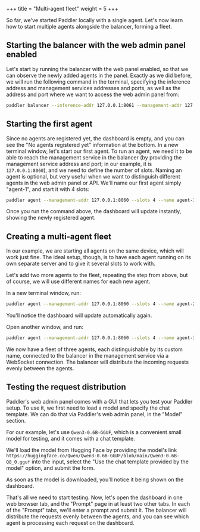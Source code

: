 +++
title = "Multi-agent fleet"
weight = 5
+++

So far, we've started Paddler locally with a single agent. Let's now learn how to start multiple agents alongside the balancer, forming a fleet.

## Starting the balancer with the web admin panel enabled

Let's start by running the balancer with the web panel enabled, so that we can observe the newly added agents in the panel. Exactly as we did before, we will run the following command in the terminal, specifying the inference address and management services addresses and ports, as well as the address and port where we want to access the web admin panel from:

```bash
paddler balancer --inference-addr 127.0.0.1:8061 --management-addr 127.0.0.1:8060 --web-admin-panel-addr 127.0.0.1:8062
```

## Starting the first agent

Since no agents are registered yet, the dashboard is empty, and you can see the "No agents registered yet" information at the bottom. In a new terminal window, let's start our first agent. To run an agent, we need it to be able to reach the management service in the balancer (by providing the management service address and port; in our example, it is `127.0.0.1:8060`), and we need to define the number of slots. Naming an agent is optional, but very useful when we want to distinguish different agents in the web admin panel or API. We'll name our first agent simply "agent-1", and start it with 4 slots:

```bash
paddler agent --management-addr 127.0.0.1:8060 --slots 4 --name agent-1
```

Once you run the command above, the dashboard will update instantly, showing the newly registered agent.

## Creating a multi-agent fleet

<div class="formatted-text__note">
    In our example, we are starting all agents on the same device, which will work just fine. The ideal setup, though, is to have each agent running on its own separate server and to give it several slots to work with.
</div>

Let's add two more agents to the fleet, repeating the step from above, but of course, we will use different names for each new agent.

In a new terminal window, run:

```bash
paddler agent --management-addr 127.0.0.1:8060 --slots 4 --name agent-2
```

You'll notice the dashboard will update automatically again. 

Open another window, and run:

```bash
paddler agent --management-addr 127.0.0.1:8060 --slots 4 --name agent-3
```

We now have a fleet of three agents, each distinguishable by its custom name, connected to the balancer in the management service via a WebSocket connection. The balancer will distribute the incoming requests evenly between the agents. 

## Testing the request distribution

Paddler's web admin panel comes with a GUI that lets you test your Paddler setup. To use it, we first need to load a model and specify the chat template. We can do that via Paddler's web admin panel, in the "Model" section.

For our example, let's use `Qwen3-0.6B-GGUF`, which is a convenient small model for testing, and it comes with a chat template. 

We'll load the model from Hugging Face by providing the model's link `https://huggingface.co/Qwen/Qwen3-0.6B-GGUF/blob/main/Qwen3-0.6B-Q8_0.gguf` into the input, select the "Use the chat template provided by the model" option, and submit the form. 

As soon as the model is downloaded, you'll notice it being shown on the dashboard.

That's all we need to start testing. Now, let's open the dashboard in one web browser tab, and the "Prompt" page in at least two other tabs. In each of the "Prompt" tabs, we'll enter a prompt and submit it. The balancer will distribute the requests evenly between the agents, and you can see which agent is processing each request on the dashboard.
